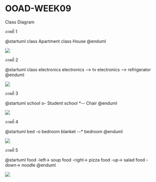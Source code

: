 # OOAD-WEEK09
Class Diagram


ภาพที่ 1 

@startuml
class Apartment
class House
@enduml


![](http://www.plantuml.com/plantuml/img/SoWkIImgAStDuKhEIImkLd0i079pK_DAe7oF_DBYL2w7rBmKe1e0)

ภาพที่ 2 

@startuml
class electronics
electronics --> tv
electronics --> refrigerator
@enduml


![](http://www.plantuml.com/plantuml/img/SoWkIImgAStDuKhEIImkLaZDIKqkAShFoqmkva9YA-ZgsYcKb6485QMc5MMcfnObbkGNSJcavgK0JG80)

ภาพที่ 3 

@startuml
school o- Student
school *-- Chair
@enduml


![](http://www.plantuml.com/plantuml/img/SoWkIImgAStDuIfEpiZFpr78rrK8BYbDISqhWObewUegE6SaPXPnEQJcfG2L0W00)

ภาพที่ 4

@startuml
bed -o bedroom
blanket --* bedroom
@enduml


![](http://www.plantuml.com/plantuml/img/SoWkIImgAStDuKfAJL7GpLS0KaNv-RbSIJc9UTcf9GgwkbfmCOVKl1IWKW00)

ภาพที่ 5 

@startuml
food -left-> soup 
food -right-> pizza 
food -up-> salad 
food -down-> noodle
@enduml


![](http://www.plantuml.com/plantuml/img/SoWkIImgAStDuKhBpqzHqCr9JIlHjLCepYyjK80A5MMcPu342ZAhgX9XWgK585M9EOafC96K_F8ye5WUa9EJokMGcfS2D1K0)
